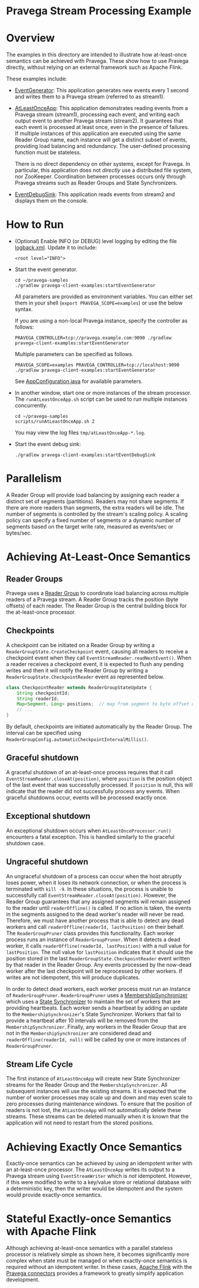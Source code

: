 # Pravega Stream Processing Example

# Overview

The examples in this directory are intended to illustrate how at-least-once semantics can be achieved with Pravega.
These show how to use Pravega directly, without relying on an external framework such as Apache Flink.

These examples include:

- [EventGenerator](EventGenerator.java):
  This application generates new events every 1 second
  and writes them to a Pravega stream (referred to as stream1).

- [AtLeastOnceApp](AtLeastOnceApp.java):
  This application demonstrates reading events from a Pravega stream (stream1), processing each event,
  and writing each output event to another Pravega stream (stream2).
  It guarantees that each event is processed at least once, even in the presence of failures.
  If multiple instances of this application are executed using the same Reader Group name,
  each instance will get a distinct subset of events, providing load balancing and redundancy.
  The user-defined processing function must be stateless.
  
  There is no direct dependency on other systems, except for Pravega.
  In particular, this application does not *directly* use a distributed file system, nor ZooKeeper.
  Coordination between processes occurs only through Pravega streams such as
  Reader Groups and State Synchronizers.

- [EventDebugSink](EventDebugSink.java):
  This application reads events from stream2 and displays them on the console.

# How to Run

- (Optional) Enable INFO (or DEBUG) level logging by editing the file [logback.xml](../../../../../resources/logback.xml).
  Update it to include:
  ```
  <root level="INFO">
  ```

-  Start the event generator.
   ```shell script
   cd ~/pravega-samples
   ./gradlew pravega-client-examples:startEventGenerator
   ```

   All parameters are provided as environment variables.
   You can either set them in your shell (`export PRAVEGA_SCOPE=examples`) or use the below syntax.

   If you are using a non-local Pravega instance, specify the controller as follows:
   ```shell script
   PRAVEGA_CONTROLLER=tcp://pravega.example.com:9090 ./gradlew pravega-client-examples:startEventGenerator
   ```

   Multiple parameters can be specified as follows.
   ```shell script
   PRAVEGA_SCOPE=examples PRAVEGA_CONTROLLER=tcp://localhost:9090 ./gradlew pravega-client-examples:startEventGenerator
   ```

   See [AppConfiguration.java](AppConfiguration.java) for available parameters.

- In another window, start one or more instances of the stream processor.
  The `runAtLeastOnceApp.sh` script can be used to run multiple instances concurrently.
  
  ```shell script
  cd ~/pravega-samples
  scripts/runAtLeastOnceApp.sh 2
  ```
  
  You may view the log files `tmp/atLeastOnceApp-*.log`.

- Start the event debug sink:
  ```shell script
  ./gradlew pravega-client-examples:startEventDebugSink
  ```

# Parallelism

A Reader Group will provide load balancing by assigning each reader a distinct set of segments (partitions).
Readers may not share segments. 
If there are more readers than segments, the extra readers will be idle.
The number of segments is controlled by the stream's scaling policy.
A scaling policy can specify a fixed number of segments or a dynamic number of segments based on
the target write rate, measured as events/sec or bytes/sec.

# Achieving At-Least-Once Semantics

## Reader Groups

Pravega uses a [Reader Group](http://pravega.io/docs/latest/reader-group-design/) to coordinate 
load balancing across multiple readers of a Pravega stream.
A Reader Group tracks the position (byte offsets) of each reader.
The Reader Group is the central building block for the at-least-once processor.

## Checkpoints

A checkpoint can be initiated on a Reader Group by writing a `ReaderGroupState.CreateCheckpoint` event, 
causing all readers to receive a checkpoint event when they call `EventStreamReader.readNextEvent()`.
When a reader receives a checkpoint event,
it is expected to flush any pending writes and then it will notify the Reader Group by writing a 
`ReaderGroupState.CheckpointReader` event as represented below.

```java
class CheckpointReader extends ReaderGroupStateUpdate {
    String checkpointId;
    String readerId;
    Map<Segment, Long> positions;  // map from segment to byte offset of the next event to read
    // ...
}
```

By default, checkpoints are initiated automatically by the Reader Group.
The interval can be specified using `ReaderGroupConfig.automaticCheckpointIntervalMillis()`.

## Graceful shutdown

A graceful shutdown of an at-least-once process requires that it call
`EventStreamReader.closeAt(position)`, where `position`
is the position object of the last event that was successfully processed.
If `position` is null, this will indicate that the reader did not successfully process any events.
When graceful shutdowns occur, events will be processed exactly once.

## Exceptional shutdown

An exceptional shutdown occurs when `AtLeastOnceProcessor.run()` encounters a fatal exception.
This is handled similarly to the graceful shutdown case.

## Ungraceful shutdown

An ungraceful shutdown of a process can occur when the host abruptly loses power,
when it loses its network connection, or when the process is terminated with `kill -9`.
In these situations, the process is unable to successfully call `EventStreamReader.closeAt(position)`.
However, the Reader Group guarantees that any assigned segments will remain assigned
to the reader until `readerOffline()` is called. 
If no action is taken, the events in the segments assigned to the dead worker's reader will never be read.
Therefore, we must have another process that is able to detect any dead workers
and call `readerOffline(readerId, lastPosition)` on their behalf.
The `ReaderGroupPruner` class provides this functionality.
Each worker process runs an instance of `ReaderGroupPruner`. 
When it detects a dead worker, it calls `readerOffline(readerId, lastPosition)` with
a null value for `lastPosition`. 
The null value for `lastPosition` indicates that it should use the position stored in the
last `ReaderGroupState.CheckpointReader` event written by that reader in the Reader Group.
Any events processed by the now-dead worker after the last checkpoint will be reprocessed by other workers.
If writes are not idempotent, this will produce duplicates.

In order to detect dead workers, each worker process must run an instance of `ReaderGroupPruner`.
`ReaderGroupPruner` uses a [MembershipSynchronizer](MembershipSynchronizer.java) which uses a 
[State Synchronizer](http://pravega.io/docs/latest/state-synchronizer-design/) to
maintain the set of workers that are providing heartbeats.
Each worker sends a heartbeat by adding an update to the `MembershipSynchronizer`'s State Synchronizer.
Workers that fail to provide a heartbeat after 10 intervals will be removed from the `MembershipSynchronizer`.
Finally, any workers in the Reader Group that are not in the `MembershipSynchronizer` are
considered dead and `readerOffline(readerId, null)` will be called by one or more instances of `ReaderGroupPruner`.

## Stream Life Cycle

The first instance of `AtLeastOnceApp` will create new State Synchronizer streams for the Reader Group and the `MembershipSynchronizer`.
All subsequent instances will use the existing streams. 
It is expected that the number of worker processes may scale up and down and may even scale to zero processes during maintenance windows.
To ensure that the position of readers is not lost, the `AtLastOnceApp` will not automatically delete these streams.
These streams can be deleted manually when it is known that the application will not need to restart from the
stored positions.

# Achieving Exactly Once Semantics

Exactly-once semantics can be achieved by using an idempotent writer with an at-least-once processor.
The `AtLeastOnceApp` writes its output to a Pravega stream using `EventStreamWriter` which is *not* idempotent.
However, if this were modified to write to a key/value store or relational database
with a deterministic key, then the writer would be idempotent and the system would provide exactly-once semantics.

# Stateful Exactly-once Semantics with Apache Flink

Although achieving at-least-once semantics with a parallel stateless processor is relatively simple
as shown here, it becomes significantly more complex when state must be managed
or when exactly-once semantics is required without an idempotent writer.
In these cases, [Apache Flink](https://flink.apache.org/) with the 
[Pravega connectors](https://github.com/pravega/flink-connectors) provides a framework
to greatly simplify application development.
